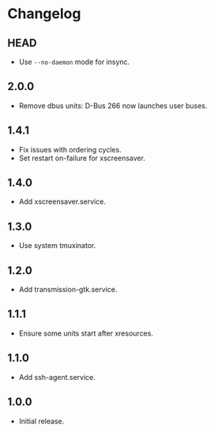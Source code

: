 # Changelog

## HEAD

- Use `--no-daemon` mode for insync.

## 2.0.0

- Remove dbus units: D-Bus 266 now launches user buses.

## 1.4.1

- Fix issues with ordering cycles.
- Set restart on-failure for xscreensaver.

## 1.4.0

- Add xscreensaver.service.

## 1.3.0

- Use system tmuxinator.

## 1.2.0

- Add transmission-gtk.service.

## 1.1.1

- Ensure some units start after xresources.

## 1.1.0

- Add ssh-agent.service.

## 1.0.0

- Initial release.
